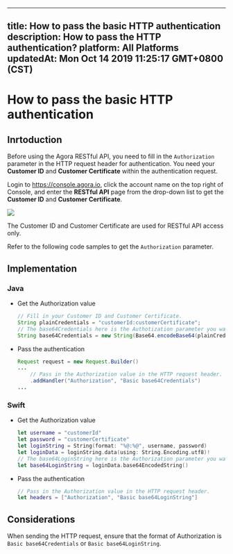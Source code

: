 
---
title: How to pass the basic HTTP authentication
description: How to pass the HTTP authentication?
platform: All Platforms
updatedAt: Mon Oct 14 2019 11:25:17 GMT+0800 (CST)
---
# How to pass the basic HTTP authentication
## Inrtoduction

Before using the Agora RESTful API, you need to fill in the `Authorization` parameter in the HTTP request header for authentication. You need your **Customer ID** and **Customer Certificate** within the authentication request.  

Login to https://console.agora.io, click the account name on the top right of Console, and enter the **RESTful API** page from the drop-down list to get the **Customer ID** and **Customer Certificate**.

![](https://web-cdn.agora.io/docs-files/1571023473774)

<div class="alert note">The Customer ID and Customer Certificate are used for RESTful API access only.</div>
 
Refer to the following code samples to get the `Authorization` parameter.

## Implementation

### Java

- Get the Authorization value

	```java
	// Fill in your Customer ID and Customer Certificate.
	String plainCredentials = "customerId:customerCertificate";
	// The base64Credentials here is the Authotization parameter you want, which is the base64 encoding of the credential.
	String base64Credentials = new String(Base64.encodeBase64(plainCredentials.getBytes()));
	```
- Pass the authentication

	```java
	Request request = new Request.Builder()
	...
		// Pass in the Authorization value in the HTTP request header.
		.addHandler("Authorization", "Basic base64Credentials")
	...
	```

### Swift
	
- Get the Authorization value

	```swift
	let username = "customerId"
	let password = "customerCertificate"
	let loginString = String(format: "%@:%@", username, password)
	let loginData = loginString.data(using: String.Encoding.utf8)!
	// The base64LoginString here is the Authorization parameter you want, which is the base64 encoding of the login string.
	let base64LoginString = loginData.base64EncodedString()
	```
- Pass the authentication

	```swift
	// Pass in the Authorization value in the HTTP request header.
	let headers = ["Authorization", "Basic base64LoginString"]
	```

## Considerations

When sending the HTTP request, ensure that the format of Authorization is `Basic base64Credentials` or `Basic base64LoginString`.
